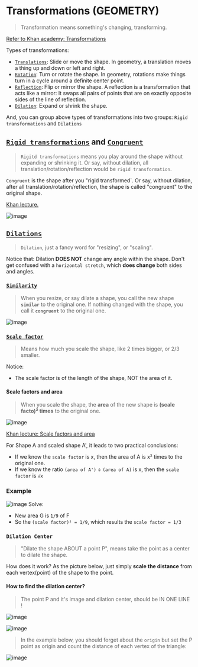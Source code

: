 # Transformations  (GEOMETRY)

> Transformation means something's changing, transforming. 

[Refer to Khan academy: Transformations](https://www.khanacademy.org/math/basic-geo/basic-geo-transformations-congruence)


Types of transformations:
- [`Translations`](https://www.khanacademy.org/math/geometry/hs-geo-transformations/hs-geo-transformations-intro/a/intro-to-translations): Slide or move the shape. In geometry, a translation moves a thing up and down or left and right.
- [`Rotation`](https://www.khanacademy.org/math/geometry/hs-geo-transformations/hs-geo-transformations-intro/a/intro-to-rotations): Turn or rotate the shape. In geometry, rotations make things turn in a cycle around a definite center point. 
- [`Reflection`](https://www.khanacademy.org/math/basic-geo/basic-geo-transformations-congruence/basic-geo-reflections/a/reflecting-shapes): Flip or mirror the shape. A reflection is a transformation that acts like a mirror: It swaps all pairs of points that are on exactly opposite sides of the line of reflection.
- [`Dilation`](https://www.khanacademy.org/math/basic-geo/basic-geo-transformations-congruence/basic-geo-dilations/v/dilating-from-an-arbitrary-point-example): Expand or shrink the shape.

And,
you can group above types of transformations into two groups: `Rigid transformations` and `Dilations`

## [`Rigid transformations`](https://mathbitsnotebook.com/Geometry/Transformations/TRRigidTransformations.html) and [`Congruent`](http://www.mathsisfun.com/geometry/congruent.html)

> `Rigitd transformations` means you play around the shape without expanding or shrinking it.
Or say, without dilation, all translation/rotation/reflection would be `rigid transformation`.

`Congruent` is the shape after you "rigid transformed`.
Or say, without dilation, after all translation/rotation/reflection, the shape is called "congruent" to the original shape.

[Khan lecture.](https://www.khanacademy.org/math/basic-geo/basic-geo-transformations-congruence/transformations-intro-basic-geo/v/introduction-to-transformations)

![image](https://user-images.githubusercontent.com/14041622/37207189-dc2ee5e4-23d6-11e8-8a51-3c9b80c63edd.png)


## [`Dilations`](https://www.khanacademy.org/math/geometry/hs-geo-transformations/hs-geo-dilations/v/example-identifying-the-center-of-dilation)

> `Dilation`, just a fancy word for "resizing", or "scaling".

Notice that: Dilation **DOES NOT** change any angle within the shape.
Don't get confused with a `horizontal stretch`, which **does change** both sides and angles.

### [`Similarity`](http://www.mathsisfun.com/geometry/similar.html)

> When you resize, or say dilate a shape, you call the new shape **`similar`** to the original one.
If nothing changed with the shape, you call it **`congruent`** to the original one.

![image](https://user-images.githubusercontent.com/14041622/37207208-f233a2d0-23d6-11e8-8652-ee0e1a913b02.png)


### [`Scale factor`](https://www.khanacademy.org/math/geometry/hs-geo-transformations/hs-geo-dilations/v/dilation-scale-factor)

> Means how much you scale the shape, like 2 times bigger, or 2/3 smaller.

Notice:
- The scale factor is of the length of the shape, NOT the area of it.

#### Scale factors and area
> When you scale the shape, the **area** of the new shape is **(scale facto)² times** to the original one. 

![image](https://user-images.githubusercontent.com/14041622/45907791-f0f10a80-be2b-11e8-8c17-c090a909540e.png)


[Khan lecture: Scale factors and area](https://www.khanacademy.org/math/cc-seventh-grade-math/cc-7th-geometry/cc-7th-scale-drawings/v/scale-factors-and-area)

For Shape A and scaled shape A', it leads to two practical conclusions:
- If we know the `scale factor` is x, then the area of A is x² times to the original one.
- If we know the ratio `(area of A')` ÷ `(area of A)` is x, then the `scale factor` is `√x`


### Example
![image](https://user-images.githubusercontent.com/14041622/45907722-aa031500-be2b-11e8-96b1-000c83465259.png)
Solve:
- New area G is `1/9` of F
- So the `(scale factor)² = 1/9`, which results the `scale factor = 1/3`



### `Dilation Center`

>"Dilate the shape ABOUT a point P", means take the point as a center to dilate the shape.

How does it work? As the picture below, just simply **scale the distance** from each vertex(point) of the shape to the point.

#### How to find the dilation center?
> The point P and it's image and dilation center, should be IN ONE LINE !

![image](https://user-images.githubusercontent.com/14041622/37138070-9e925228-22e3-11e8-87d0-1944c461b4c9.png)


![image](https://user-images.githubusercontent.com/14041622/37084930-be0f1ede-222e-11e8-9e16-97b5b4fe7003.png)

> In the example below, you should forget about the `origin` but set the P point as origin and count the distance of each vertex of the triangle: 

![image](https://user-images.githubusercontent.com/14041622/37137940-027589e6-22e3-11e8-8743-248448836124.png)

